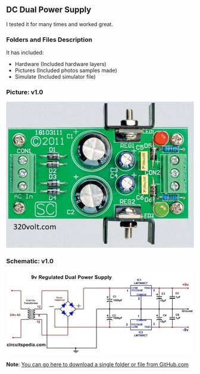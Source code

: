 ## DC Dual Power Supply
I tested it for many times and worked great.

### Folders and Files Description
It has included:
- Hardware (Included hardware layers)
- Pictures (Included photos samples made)
- Simulate (Included simulator file)

### Picture: v1.0
![](Pictures/v1.x.jpg)

### Schematic: v1.0
![](Hardware/v1.0.png)

**Note**: [You can go here to download a single folder or file from GitHub.com](https://minhaskamal.github.io/DownGit/#/home)